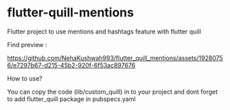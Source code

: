 # flutter-quill-mentions
Flutter project to use mentions and hashtags feature with flutter quill


Find preview : 

https://github.com/NehaKushwah993/flutter_quill_mentions/assets/19280756/e7297b67-d215-45b2-920f-6f53ac897676


How to use?

You can copy the code (lib/custom_quill) in to your project and dont forget to add flutter_quill package in pubspecs.yaml
